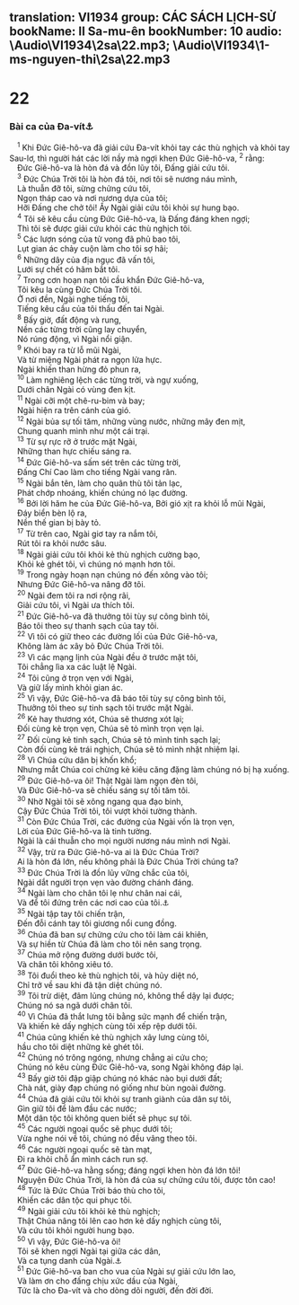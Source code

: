 translation: VI1934
group: CÁC SÁCH LỊCH-SỬ
bookName: II Sa-mu-ên 
bookNumber: 10
audio: \Audio\VI1934\2sa\22.mp3; \Audio\VI1934\1-ms-nguyen-thi\2sa\22.mp3
-------

<div class="title"><h1>22</h1><h3>Bài ca của Đa-vít<a data-toggle="tooltip" data-placement="bottom" title="Bài ca nầy cũng có trong Thi thiên, đoạn 18">⚓</a></h3></div>
<span class="verse 2sa_22_1"> <sup>1</sup> Khi Đức Giê-hô-va đã giải cứu Đa-vít khỏi tay các thù nghịch và khỏi tay Sau-lơ, thì người hát các lời nầy mà ngợi khen Đức Giê-hô-va, </span>
<span class="verse 2sa_22_2"><sup>2</sup> rằng: <br/> Đức Giê-hô-va là hòn đá và đồn lũy tôi, Đấng giải cứu tôi. <br/></span>
<span class="verse 2sa_22_3"> <sup>3</sup> Đức Chúa Trời tôi là hòn đá tôi, nơi tôi sẽ nương náu mình, <br/> Là thuẫn đỡ tôi, sừng chửng cứu tôi, <br/> Ngọn tháp cao và nơi nương dựa của tôi; <br/> Hỡi Đấng che chở tôi! Ấy Ngài giải cứu tôi khỏi sự hung bạo. <br/></span>
<span class="verse 2sa_22_4"> <sup>4</sup> Tôi sẽ kêu cầu cùng Đức Giê-hô-va, là Đấng đáng khen ngợi; <br/> Thì tôi sẽ được giải cứu khỏi các thù nghịch tôi. <br/></span>
<span class="verse 2sa_22_5"> <sup>5</sup> Các lượn sóng của tử vong đã phủ bao tôi, <br/> Lụt gian ác chảy cuộn làm cho tôi sợ hãi; <br/></span>
<span class="verse 2sa_22_6"> <sup>6</sup> Những dây của địa ngục đã vấn tôi, <br/> Lưới sự chết có hãm bắt tôi. <br/></span>
<span class="verse 2sa_22_7"> <sup>7</sup> Trong cơn hoạn nạn tôi cầu khẩn Đức Giê-hô-va, <br/> Tôi kêu la cùng Đức Chúa Trời tôi. <br/> Ở nơi đền, Ngài nghe tiếng tôi, <br/> Tiếng kêu cầu của tôi thấu đến tai Ngài. <br/></span>
<span class="verse 2sa_22_8"> <sup>8</sup> Bấy giờ, đất động và rung, <br/> Nền các từng trời cũng lay chuyển, <br/> Nó rúng động, vì Ngài nổi giận. <br/></span>
<span class="verse 2sa_22_9"> <sup>9</sup> Khói bay ra từ lỗ mũi Ngài, <br/> Và từ miệng Ngài phát ra ngọn lửa hực. <br/> Ngài khiến than hừng đỏ phun ra, <br/></span>
<span class="verse 2sa_22_10"> <sup>10</sup> Làm nghiêng lệch các từng trời, và ngự xuống, <br/> Dưới chân Ngài có vùng đen kịt. <br/></span>
<span class="verse 2sa_22_11"> <sup>11</sup> Ngài cỡi một chê-ru-bim và bay; <br/> Ngài hiện ra trên cánh của gió. <br/></span>
<span class="verse 2sa_22_12"> <sup>12</sup> Ngài bủa sự tối tăm, những vùng nước, những mây đen mịt, <br/> Chung quanh mình như một cái trại. <br/></span>
<span class="verse 2sa_22_13"> <sup>13</sup> Từ sự rực rỡ ở trước mặt Ngài, <br/> Những than hực chiếu sáng ra. <br/></span>
<span class="verse 2sa_22_14"> <sup>14</sup> Đức Giê-hô-va sấm sét trên các từng trời, <br/> Đấng Chí Cao làm cho tiếng Ngài vang rân. <br/></span>
<span class="verse 2sa_22_15"> <sup>15</sup> Ngài bắn tên, làm cho quân thù tôi tản lạc, <br/> Phát chớp nhoáng, khiến chúng nó lạc đường. <br/></span>
<span class="verse 2sa_22_16"> <sup>16</sup> Bởi lời hăm he của Đức Giê-hô-va, Bởi gió xịt ra khỏi lỗ mũi Ngài, <br/> Đáy biển bèn lộ ra, <br/> Nền thế gian bị bày tỏ. <br/></span>
<span class="verse 2sa_22_17"> <sup>17</sup> Từ trên cao, Ngài giơ tay ra nắm tôi, <br/> Rút tôi ra khỏi nước sâu. <br/></span>
<span class="verse 2sa_22_18"> <sup>18</sup> Ngài giải cứu tôi khỏi kẻ thù nghịch cường bạo, <br/> Khỏi kẻ ghét tôi, vì chúng nó mạnh hơn tôi. <br/></span>
<span class="verse 2sa_22_19"> <sup>19</sup> Trong ngày hoạn nạn chúng nó đến xông vào tôi; <br/> Nhưng Đức Giê-hô-va nâng đỡ tôi. <br/></span>
<span class="verse 2sa_22_20"> <sup>20</sup> Ngài đem tôi ra nơi rộng rãi, <br/> Giải cứu tôi, vì Ngài ưa thích tôi. <br/></span>
<span class="verse 2sa_22_21"> <sup>21</sup> Đức Giê-hô-va đã thưởng tôi tùy sự công bình tôi, <br/> Báo tôi theo sự thanh sạch của tay tôi. <br/></span>
<span class="verse 2sa_22_22"> <sup>22</sup> Vì tôi có giữ theo các đường lối của Đức Giê-hô-va, <br/> Không làm ác xây bỏ Đức Chúa Trời tôi. <br/></span>
<span class="verse 2sa_22_23"> <sup>23</sup> Vì các mạng lịnh của Ngài đều ở trước mặt tôi, <br/> Tôi chẳng lìa xa các luật lệ Ngài. <br/></span>
<span class="verse 2sa_22_24"> <sup>24</sup> Tôi cũng ở trọn vẹn với Ngài, <br/> Và giữ lấy mình khỏi gian ác. <br/></span>
<span class="verse 2sa_22_25"> <sup>25</sup> Vì vậy, Đức Giê-hô-va đã báo tôi tùy sự công bình tôi, <br/> Thưởng tôi theo sự tinh sạch tôi trước mặt Ngài. <br/></span>
<span class="verse 2sa_22_26"> <sup>26</sup> Kẻ hay thương xót, Chúa sẽ thương xót lại; <br/> Đối cùng kẻ trọn vẹn, Chúa sẽ tỏ mình trọn vẹn lại. <br/></span>
<span class="verse 2sa_22_27"> <sup>27</sup> Đối cùng kẻ tinh sạch, Chúa sẽ tỏ mình tinh sạch lại; <br/> Còn đối cùng kẻ trái nghịch, Chúa sẽ tỏ mình nhặt nhiệm lại. <br/></span>
<span class="verse 2sa_22_28"> <sup>28</sup> Vì Chúa cứu dân bị khốn khổ; <br/> Nhưng mắt Chúa coi chừng kẻ kiêu căng đặng làm chúng nó bị hạ xuống. <br/></span>
<span class="verse 2sa_22_29"> <sup>29</sup> Đức Giê-hô-va ôi! Thật Ngài làm ngọn đèn tôi, <br/> Và Đức Giê-hô-va sẽ chiếu sáng sự tối tăm tôi. <br/></span>
<span class="verse 2sa_22_30"> <sup>30</sup> Nhờ Ngài tôi sẽ xông ngang qua đạo binh, <br/> Cậy Đức Chúa Trời tôi, tôi vượt khỏi tường thành. <br/></span>
<span class="verse 2sa_22_31"> <sup>31</sup> Còn Đức Chúa Trời, các đường của Ngài vốn là trọn vẹn, <br/> Lời của Đức Giê-hô-va là tinh tường. <br/> Ngài là cái thuẫn cho mọi người nương náu mình nơi Ngài. <br/></span>
<span class="verse 2sa_22_32"> <sup>32</sup> Vậy, trừ ra Đức Giê-hô-va ai là Đức Chúa Trời? <br/> Ai là hòn đá lớn, nếu không phải là Đức Chúa Trời chúng ta? <br/></span>
<span class="verse 2sa_22_33"> <sup>33</sup> Đức Chúa Trời là đồn lũy vững chắc của tôi, <br/> Ngài dắt người trọn vẹn vào đường chánh đáng. <br/></span>
<span class="verse 2sa_22_34"> <sup>34</sup> Ngài làm cho chân tôi lẹ như chân nai cái, <br/> Và để tôi đứng trên các nơi cao của tôi.<a data-toggle="tooltip" data-placement="bottom" title="Ha 3:19">⚓</a><br/></span>
<span class="verse 2sa_22_35"> <sup>35</sup> Ngài tập tay tôi chiến trận, <br/> Đến đỗi cánh tay tôi giương nổi cung đồng. <br/></span>
<span class="verse 2sa_22_36"> <sup>36</sup> Chúa đã ban sự chửng cứu cho tôi làm cái khiên, <br/> Và sự hiền từ Chúa đã làm cho tôi nên sang trọng. <br/></span>
<span class="verse 2sa_22_37"> <sup>37</sup> Chúa mở rộng đường dưới bước tôi, <br/> Và chân tôi không xiêu tó. <br/></span>
<span class="verse 2sa_22_38"> <sup>38</sup> Tôi đuổi theo kẻ thù nghịch tôi, và hủy diệt nó, <br/> Chỉ trở về sau khi đã tận diệt chúng nó. <br/></span>
<span class="verse 2sa_22_39"> <sup>39</sup> Tôi trừ diệt, đâm lủng chúng nó, không thể dậy lại được; <br/> Chúng nó sa ngã dưới chân tôi. <br/></span>
<span class="verse 2sa_22_40"> <sup>40</sup> Vì Chúa đã thắt lưng tôi bằng sức mạnh để chiến trận, <br/> Và khiến kẻ dấy nghịch cùng tôi xếp rệp dưới tôi. <br/></span>
<span class="verse 2sa_22_41"> <sup>41</sup> Chúa cũng khiến kẻ thù nghịch xây lưng cùng tôi, <br/> hầu cho tôi diệt những kẻ ghét tôi. <br/></span>
<span class="verse 2sa_22_42"> <sup>42</sup> Chúng nó trông ngóng, nhưng chẳng ai cứu cho; <br/> Chúng nó kêu cùng Đức Giê-hô-va, song Ngài không đáp lại. <br/></span>
<span class="verse 2sa_22_43"> <sup>43</sup> Bấy giờ tôi đập giập chúng nó khác nào bụi dưới đất; <br/> Chà nát, giày đạp chúng nó giống như bùn ngoài đường. <br/></span>
<span class="verse 2sa_22_44"> <sup>44</sup> Chúa đã giải cứu tôi khỏi sự tranh giành của dân sự tôi, <br/> Gìn giữ tôi để làm đầu các nước; <br/> Một dân tộc tôi không quen biết sẽ phục sự tôi. <br/></span>
<span class="verse 2sa_22_45"> <sup>45</sup> Các người ngoại quốc sẽ phục dưới tôi; <br/> Vừa nghe nói về tôi, chúng nó đều vâng theo tôi. <br/></span>
<span class="verse 2sa_22_46"> <sup>46</sup> Các người ngoại quốc sẽ tàn mạt, <br/> Đi ra khỏi chỗ ẩn mình cách run sợ. <br/></span>
<span class="verse 2sa_22_47"> <sup>47</sup> Đức Giê-hô-va hằng sống; đáng ngợi khen hòn đá lớn tôi! <br/> Nguyện Đức Chúa Trời, là hòn đá của sự chửng cứu tôi, được tôn cao! <br/></span>
<span class="verse 2sa_22_48"> <sup>48</sup> Tức là Đức Chúa Trời báo thù cho tôi, <br/> Khiến các dân tộc qui phục tôi. <br/></span>
<span class="verse 2sa_22_49"> <sup>49</sup> Ngài giải cứu tôi khỏi kẻ thù nghịch; <br/> Thật Chúa nâng tôi lên cao hơn kẻ dấy nghịch cùng tôi, <br/> Và cứu tôi khỏi người hung bạo. <br/></span>
<span class="verse 2sa_22_50"> <sup>50</sup> Vì vậy, Đức Giê-hô-va ôi! <br/> Tôi sẽ khen ngợi Ngài tại giữa các dân, <br/> Và ca tụng danh của Ngài.<a data-toggle="tooltip" data-placement="bottom" title="Ro 15:9">⚓</a><br/></span>
<span class="verse 2sa_22_51"> <sup>51</sup> Đức Giê-hô-va ban cho vua của Ngài sự giải cứu lớn lao, <br/> Và làm ơn cho đấng chịu xức dầu của Ngài, <br/> Tức là cho Đa-vít và cho dòng dõi người, đến đời đời. <br/></span>
